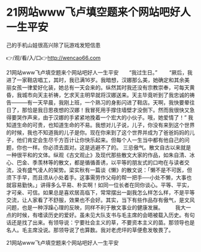 # 21网站www飞卢填空题来个网站吧好人一生平安
己的手机山娃很高兴除了玩游戏发短信患

👉/观/看/入/口👉http://wencao66.com

21网站www飞卢填空题来个网站吧好人一生平安　　“我过生日。”
　　“厥后，我进了一家鞋店唱工，其时，我已满16岁。我暗想，汉娜那么美，她确定和其余美丽女孩一律爱好化装，她总有一天会来的。纵然其时我还没有宗教崇奉，可每天黄昏，我城市向天主祈祷，乞求天主明早就将汉娜送来。天主毕竟听到了我忠诚的祷告———有一天早晨，我刚上班，一个熟习的身影闪进了鞋店。天啊，我快要晕往日了，那恰是我日思夜想的汉娜！我冒死用手撑住墙壁才没倒下。然而我很快又急得要哭作声来，由于汉娜的手紧紧地挽着一个宏大的小伙子。哦，她爱情了！”
我知道生命的可贵，也知道生命的不易。我想对儿子说，儿子，你没有来到这个世界的时候，我也不知道我的儿子是你。现在你来到了这个世界并成为了爸爸妈妈的儿子，他们肯定会生尽千方百计让你快乐起来。但每个人一生当中都有他自己的问题，你也一样。你必须去面对。这是逃避不了的。
三忌傲气。散文自古以来就是一种很平和的文体。纵观《古文观止》及现代那些散文大家的作品，如朱自清、冰心、巴金、季羡林等的散文，都是循循善诱，以平等的朋友式的口吻在与读者交流，没有盛气凌人的架势。梁实秋有一篇谈《懒》的散文说：「懒不是不可医，但须下手早，而且须从小处着手。这事需劳作父母的帮一把手──小处不懒，大事也就容易勤快。」讲得多么平易、朴实啊！如同一位长者在同你谈心。平等、平实，才可亲、可信。如果总是喜欢居高临下，常常摆出一副我怎么样怎么样，不是平等交流，让人家看了不舒服，效果也不会好。其实，当下有些作品存有傲气，是文风问题，也是一种浮躁心理的反映，同样不利于散文事业的健康发展。
　　我大一点的时候，有嗜读历史的爱好。虽未见大队支书与毛主席的会晤被载入历史。有句话还是找了出来。有领导说：宁要社会主义的草，不要资本主义的苗。那领导也是名人。毛主席没说。那领导说了也算数。我对老虎坪的草便愈发敬畏了。

21网站www飞卢填空题来个网站吧好人一生平安
